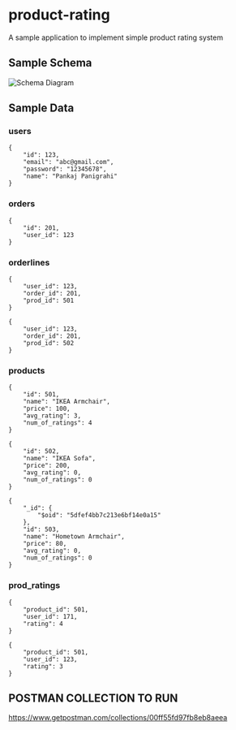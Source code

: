 # product-rating
A sample application to implement simple product rating system


## Sample Schema

![Schema Diagram](https://c.imge.to/2019/12/22/viWBW2.png)

## Sample Data

### users
```
{
    "id": 123,
    "email": "abc@gmail.com",
    "password": "12345678",
    "name": "Pankaj Panigrahi"
}
```

### orders
```
{
    "id": 201,
    "user_id": 123
}
```

### orderlines

```
{
    "user_id": 123,
    "order_id": 201,
    "prod_id": 501
}
```
```
{
    "user_id": 123,
    "order_id": 201,
    "prod_id": 502
}
```

### products

```
{
    "id": 501,
    "name": "IKEA Armchair",
    "price": 100,
    "avg_rating": 3,
    "num_of_ratings": 4
}
```
```
{
    "id": 502,
    "name": "IKEA Sofa",
    "price": 200,
    "avg_rating": 0,
    "num_of_ratings": 0
}
```
```
{
    "_id": {
        "$oid": "5dfef4bb7c213e6bf14e0a15"
    },
    "id": 503,
    "name": "Hometown Armchair",
    "price": 80,
    "avg_rating": 0,
    "num_of_ratings": 0
}
```

### prod_ratings

```
{
    "product_id": 501,
    "user_id": 171,
    "rating": 4
}
```
```
{
    "product_id": 501,
    "user_id": 123,
    "rating": 3
}
```


## POSTMAN COLLECTION TO RUN
https://www.getpostman.com/collections/00ff55fd97fb8eb8aeea
